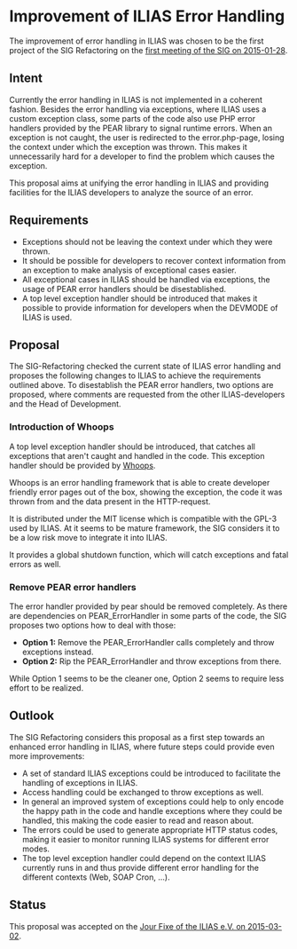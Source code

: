 # Improvement of ILIAS Error Handling 

The improvement of error handling in ILIAS was chosen to be the first project
of the SIG Refactoring on the [first meeting of the SIG on 2015-01-28](http://www.ilias.de/docu/ilias.php?ref_id=4516&cmd=sendfile&cmdClass=ilrepositorygui&cmdNode=65&baseClass=ilRepositoryGUI).

## Intent

Currently the error handling in ILIAS is not implemented in a coherent fashion.
Besides the error handling via exceptions, where ILIAS uses a custom exception
class, some parts of the code also use PHP error handlers provided by the PEAR
library to signal runtime errors.
When an exception is not caught, the user is redirected to the error.php-page,
losing the context under which the exception was thrown. This makes it unnecessarily
hard for a developer to find the problem which causes the exception.

This proposal aims at unifying the error handling in ILIAS and providing facilities
for the ILIAS developers to analyze the source of an error.

## Requirements

* Exceptions should not be leaving the context under which they were thrown.
* It should be possible for developers to recover context information from an
  exception to make analysis of exceptional cases easier.
* All exceptional cases in ILIAS should be handled via exceptions, the usage of
  PEAR error handlers should be disestablished.
* A top level exception handler should be introduced that makes it possible to
  provide information for developers when the DEVMODE of ILIAS is used.

## Proposal

The SIG-Refactoring checked the current state of ILIAS error handling and 
proposes the following changes to ILIAS to achieve the requirements outlined
above. To disestablish the PEAR error handlers, two options are proposed,
where comments are requested from the other ILIAS-developers and the Head 
of Development.

### Introduction of Whoops

A top level exception handler should be introduced, that catches all exceptions
that aren't caught and handled in the code. This exception handler should be provided
by [Whoops](https://github.com/filp/whoops).

Whoops is an error handling framework that is able to create developer friendly 
error pages out of the box, showing the exception, the code it was thrown from 
and the data present in the HTTP-request.

It is distributed under the MIT license which is compatible with the GPL-3 used 
by ILIAS. At it seems to be mature framework, the SIG considers it to be a low
risk move to integrate it into ILIAS.

It provides a global shutdown function, which will catch exceptions and fatal
errors as well.

### Remove PEAR error handlers

The error handler provided by pear should be removed completely. As there are
dependencies on PEAR_ErrorHandler in some parts of the code, the SIG proposes
two options how to deal with those:

* **Option 1:** Remove the PEAR_ErrorHandler calls completely and throw exceptions
  instead.
* **Option 2:** Rip the PEAR_ErrorHandler and throw exceptions from there.

While Option 1 seems to be the cleaner one, Option 2 seems to require less effort
to be realized.

## Outlook

The SIG Refactoring considers this proposal as a first step towards an enhanced
error handling in ILIAS, where future steps could provide even more improvements:

* A set of standard ILIAS exceptions could be introduced to facilitate the handling
  of exceptions in ILIAS.
* Access handling could be exchanged to throw exceptions as well.
* In general an improved system of exceptions could help to only encode the happy
  path in the code and handle exceptions where they could be handled, this making
  the code easier to read and reason about.
* The errors could be used to generate appropriate HTTP status codes, making it
  easier to monitor running ILIAS systems for different error modes.
* The top level exception handler could depend on the context ILIAS currently runs
  in and thus provide different error handling for the different contexts (Web, SOAP
  Cron, ...).

## Status

This proposal was accepted on the [Jour Fixe of the ILIAS e.V. on 2015-03-02](http://www.ilias.de/docu/goto.php?target=wiki_1357_JourFixe-2015-03-02).


